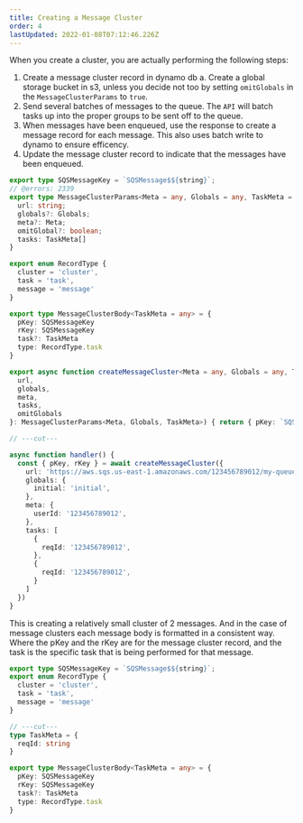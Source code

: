 ```yaml
--- 
title: Creating a Message Cluster
order: 4
lastUpdated: 2022-01-08T07:12:46.226Z
---
```


When you create a cluster, you are actually performing the following steps: 
1. Create a message cluster record in dynamo db
  a. Create a global storage bucket in s3, unless you decide not too by setting `omitGlobals` in the `MessageClusterParams` to `true`.
2. Send several batches of messages to the queue. The `API` will batch tasks up into the proper groups to be sent off to the queue.
3. When messages have been enqueued, use the response to create a message record for each message. This also uses batch write to dynamo to ensure efficency.
4. Update the message cluster record to indicate that the messages have been enqueued.

```ts twoslash
export type SQSMessageKey = `SQSMessage$${string}`;
// @errors: 2339
export type MessageClusterParams<Meta = any, Globals = any, TaskMeta = any> = {
  url: string;
  globals?: Globals;
  meta?: Meta;
  omitGlobal?: boolean;
  tasks: TaskMeta[]
}

export enum RecordType {
  cluster = 'cluster',
  task = 'task',
  message = 'message'
}

export type MessageClusterBody<TaskMeta = any> = {
  pKey: SQSMessageKey
  rKey: SQSMessageKey
  task?: TaskMeta
  type: RecordType.task
}

export async function createMessageCluster<Meta = any, Globals = any, TaskMeta = any>({
  url,
  globals,
  meta,
  tasks,
  omitGlobals
}: MessageClusterParams<Meta, Globals, TaskMeta>) { return { pKey: `SQSMessage$${'jfkdld'}`, rKey: `SQSMessage$${url}` } }

// ---cut---

async function handler() {
  const { pKey, rKey } = await createMessageCluster({
    url: 'https://aws.sqs.us-east-1.amazonaws.com/123456789012/my-queue',
    globals: {
      initial: 'initial',
    },
    meta: {
      userId: '123456789012',
    },
    tasks: [
      {
        reqId: '123456789012',
      },
      {
        reqId: '123456789012',
      }
    ]
  })
}
```

This is creating a relatively small cluster of 2 messages. And in the case of message clusters each message body is formatted in a consistent way. Where the pKey and the rKey are for the message cluster record, and the task is the specific task that is being performed for that message.

```ts twoslash
export type SQSMessageKey = `SQSMessage$${string}`;
export enum RecordType {
  cluster = 'cluster',
  task = 'task',
  message = 'message'
}

// ---cut---
type TaskMeta = {
  reqId: string
}

export type MessageClusterBody<TaskMeta = any> = {
  pKey: SQSMessageKey
  rKey: SQSMessageKey
  task?: TaskMeta
  type: RecordType.task
}

```